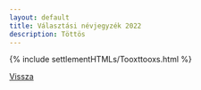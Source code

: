 ```yaml
---
layout: default
title: Választási névjegyzék 2022
description: Töttös
---
```


{% include settlementHTMLs/Tooxttooxs.html %}

[Vissza](./)